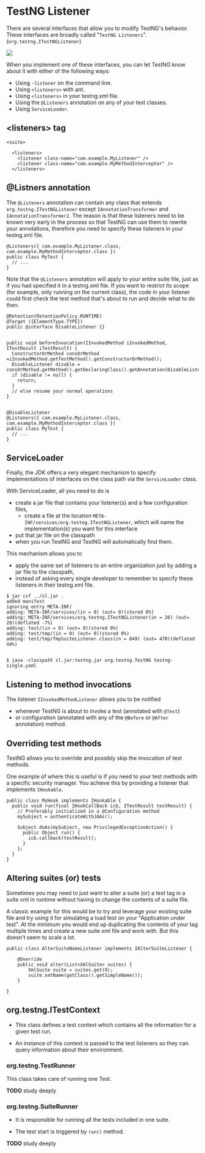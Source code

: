 # TestNG Listener

There are several interfaces that allow you to modify TestNG's behavior. 
These interfaces are broadly called "`TestNG Listeners`". (`org.testng.ITestNGListener`) 

![](images\testng-listeners.png)


When you implement one of these interfaces, you can let TestNG know about it with either of the following ways:
- Using `-listener` on the command line.
- Using `<listeners>` with ant.
- Using `<listeners>` in your testng.xml file.
- Using the `@Listeners` annotation on any of your test classes.
- Using `ServiceLoader`.


## \<listeners> tag

```
<suite>
 
  <listeners>
    <listener class-name="com.example.MyListener" />
    <listener class-name="com.example.MyMethodInterceptor" />
  </listeners>

```


## @Listners annotation

The `@Listeners` annotation can contain any class that extends `org.testng.ITestNGListener` except `IAnnotationTransformer` and `IAnnotationTransformer2`. 
The reason is that these listeners need to be known very early in the process so that TestNG can use them to rewrite your annotations, 
therefore you need to specify these listeners in your testng.xml file.

```
@Listeners({ com.example.MyListener.class, com.example.MyMethodInterceptor.class })
public class MyTest {
  // ...
}
```


Note that the `@Listeners` annotation will apply to your entire suite file, just as if you had specified it in a testng.xml file. 
If you want to restrict its scope (for example, only running on the current class), 
the code in your listener could first check the test method that's about to run and decide what to do then.

```
@Retention(RetentionPolicy.RUNTIME)
@Target ({ElementType.TYPE})
public @interface DisableListener {}


public void beforeInvocation(IInvokedMethod iInvokedMethod, ITestResult iTestResult) {
  ConstructorOrMethod consOrMethod =iInvokedMethod.getTestMethod().getConstructorOrMethod();
  DisableListener disable = consOrMethod.getMethod().getDeclaringClass().getAnnotation(DisableListener.class);
  if (disable != null) {
    return;
  }
  // else resume your normal operations
}


@DisableListener
@Listeners({ com.example.MyListener.class, com.example.MyMethodInterceptor.class })
public class MyTest {
  // ...
}
```


## ServiceLoader

Finally, the JDK offers a very elegant mechanism to specify implementations of interfaces on the class path via the `ServiceLoader` class.

With ServiceLoader, all you need to do is 
- create a jar file that contains your listener(s) and a few configuration files, 
    - create a file at the location `META-INF/services/org.testng.ITestNGListener`, which will name the implementation(s) you want for this interface
- put that jar file on the classpath 
- when you run TestNG and TestNG will automatically find them.

This mechanism allows you to 
- apply the same set of listeners to an entire organization just by adding a jar file to the classpath, 
- instead of asking every single developer to remember to specify these listeners in their testng.xml file.

```
$ jar cvf ../sl.jar .
added manifest
ignoring entry META-INF/
adding: META-INF/services/(in = 0) (out= 0)(stored 0%)
adding: META-INF/services/org.testng.ITestNGListener(in = 26) (out= 28)(deflated -7%)
adding: test/(in = 0) (out= 0)(stored 0%)
adding: test/tmp/(in = 0) (out= 0)(stored 0%)
adding: test/tmp/TmpSuiteListener.class(in = 849) (out= 470)(deflated 44%)


$ java -classpath sl.jar:testng.jar org.testng.TestNG testng-single.yaml
```


## Listening to method invocations

The listener `IInvokedMethodListener` allows you to be notified 
- whenever TestNG is about to invoke a test (annotated with `@Test`) 
- or configuration (annotated with any of the `@Before` or `@After` annotation) method. 


## Overriding test methods

TestNG allows you to override and possibly skip the invocation of test methods. 

One example of where this is useful is if you need to your test methods with a specific security manager. 
You achieve this by providing a listener that implements `IHookable`.

```
public class MyHook implements IHookable {
  public void run(final IHookCallBack icb, ITestResult testResult) {
    // Preferably initialized in a @Configuration method
    mySubject = authenticateWithJAAs();
    
    Subject.doAs(mySubject, new PrivilegedExceptionAction() {
      public Object run() {
        icb.callback(testResult);
      }
    };
  }
}
```


## Altering suites (or) tests

Sometimes you may need to just want to alter a suite (or) a test tag in a suite xml in runtime 
without having to change the contents of a suite file.

A classic example for this would be to try and leverage your existing suite file 
and try using it for simulating a load test on your "Application under test". 
At the minimum you would end up duplicating the contents of your <test> tag multiple times and create a new suite xml file and work with. 
But this doesn't seem to scale a lot.

```
public class AlterSuiteNameListener implements IAlterSuiteListener {
 
    @Override
    public void alter(List<XmlSuite> suites) {
        XmlSuite suite = suites.get(0);
        suite.setName(getClass().getSimpleName());
    }

}
```


## org.testng.ITestContext

- This class defines a test context which contains all the information for a given test run.

- An instance of this context is passed to the test listeners so they can query information about their environment.


### org.testng.TestRunner

This class takes care of running one Test.

**TODO** study deeply


### org.testng.SuiteRunner

- It is responsible for running all the tests included in one suite. 

- The test start is triggered by `run()` method.

**TODO** study deeply

